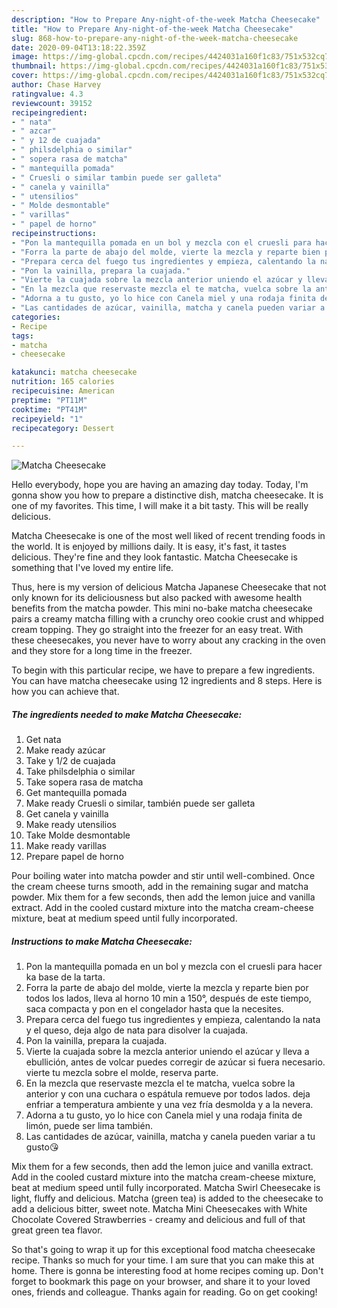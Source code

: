 ```yaml
---
description: "How to Prepare Any-night-of-the-week Matcha Cheesecake"
title: "How to Prepare Any-night-of-the-week Matcha Cheesecake"
slug: 868-how-to-prepare-any-night-of-the-week-matcha-cheesecake
date: 2020-09-04T13:18:22.359Z
image: https://img-global.cpcdn.com/recipes/4424031a160f1c83/751x532cq70/matcha-cheesecake-foto-principal.jpg
thumbnail: https://img-global.cpcdn.com/recipes/4424031a160f1c83/751x532cq70/matcha-cheesecake-foto-principal.jpg
cover: https://img-global.cpcdn.com/recipes/4424031a160f1c83/751x532cq70/matcha-cheesecake-foto-principal.jpg
author: Chase Harvey
ratingvalue: 4.3
reviewcount: 39152
recipeingredient:
- " nata"
- " azcar"
- " y 12 de cuajada"
- " philsdelphia o similar"
- " sopera rasa de matcha"
- " mantequilla pomada"
- " Cruesli o similar tambin puede ser galleta"
- " canela y vainilla"
- " utensilios"
- " Molde desmontable"
- " varillas"
- " papel de horno"
recipeinstructions:
- "Pon la mantequilla pomada en un bol y mezcla con el cruesli para hacer ka base de la tarta."
- "Forra la parte de abajo del molde, vierte la mezcla y reparte bien por todos los lados, lleva al horno 10 min a 150°, después de este tiempo, saca compacta y pon en el congelador hasta que la necesites."
- "Prepara cerca del fuego tus ingredientes y empieza, calentando la nata y el queso, deja algo de nata para disolver la cuajada."
- "Pon la vainilla, prepara la cuajada."
- "Vierte la cuajada sobre la mezcla anterior uniendo el azúcar y lleva a ebullición, antes de volcar puedes corregir de azúcar si fuera necesario. vierte tu mezcla sobre el molde, reserva parte."
- "En la mezcla que reservaste mezcla el te matcha, vuelca sobre la anterior y con una cuchara o espátula remueve por todos lados. deja enfriar a temperatura ambiente y una vez fría desmolda y a la nevera."
- "Adorna a tu gusto, yo lo hice con Canela miel y una rodaja finita de limón, puede ser lima también."
- "Las cantidades de azúcar, vainilla, matcha y canela pueden variar a tu gusto😘"
categories:
- Recipe
tags:
- matcha
- cheesecake

katakunci: matcha cheesecake 
nutrition: 165 calories
recipecuisine: American
preptime: "PT11M"
cooktime: "PT41M"
recipeyield: "1"
recipecategory: Dessert

---
```



![Matcha Cheesecake](https://img-global.cpcdn.com/recipes/4424031a160f1c83/751x532cq70/matcha-cheesecake-foto-principal.jpg)

Hello everybody, hope you are having an amazing day today. Today, I'm gonna show you how to prepare a distinctive dish, matcha cheesecake. It is one of my favorites. This time, I will make it a bit tasty. This will be really delicious.

Matcha Cheesecake is one of the most well liked of recent trending foods in the world. It is enjoyed by millions daily. It is easy, it's fast, it tastes delicious. They're fine and they look fantastic. Matcha Cheesecake is something that I've loved my entire life.

Thus, here is my version of delicious Matcha Japanese Cheesecake that not only known for its deliciousness but also packed with awesome health benefits from the matcha powder. This mini no-bake matcha cheesecake pairs a creamy matcha filling with a crunchy oreo cookie crust and whipped cream topping. They go straight into the freezer for an easy treat. With these cheesecakes, you never have to worry about any cracking in the oven and they store for a long time in the freezer.


To begin with this particular recipe, we have to prepare a few ingredients. You can have matcha cheesecake using 12 ingredients and 8 steps. Here is how you can achieve that.

<!--inarticleads1-->

##### The ingredients needed to make Matcha Cheesecake:

1. Get  nata
1. Make ready  azúcar
1. Take  y 1/2 de cuajada
1. Take  philsdelphia o similar
1. Take  sopera rasa de matcha
1. Get  mantequilla pomada
1. Make ready  Cruesli o similar, también puede ser galleta
1. Get  canela y vainilla
1. Make ready  utensilios
1. Take  Molde desmontable
1. Make ready  varillas
1. Prepare  papel de horno


Pour boiling water into matcha powder and stir until well-combined. Once the cream cheese turns smooth, add in the remaining sugar and matcha powder. Mix them for a few seconds, then add the lemon juice and vanilla extract. Add in the cooled custard mixture into the matcha cream-cheese mixture, beat at medium speed until fully incorporated. 

<!--inarticleads2-->

##### Instructions to make Matcha Cheesecake:

1. Pon la mantequilla pomada en un bol y mezcla con el cruesli para hacer ka base de la tarta.
1. Forra la parte de abajo del molde, vierte la mezcla y reparte bien por todos los lados, lleva al horno 10 min a 150°, después de este tiempo, saca compacta y pon en el congelador hasta que la necesites.
1. Prepara cerca del fuego tus ingredientes y empieza, calentando la nata y el queso, deja algo de nata para disolver la cuajada.
1. Pon la vainilla, prepara la cuajada.
1. Vierte la cuajada sobre la mezcla anterior uniendo el azúcar y lleva a ebullición, antes de volcar puedes corregir de azúcar si fuera necesario. vierte tu mezcla sobre el molde, reserva parte.
1. En la mezcla que reservaste mezcla el te matcha, vuelca sobre la anterior y con una cuchara o espátula remueve por todos lados. deja enfriar a temperatura ambiente y una vez fría desmolda y a la nevera.
1. Adorna a tu gusto, yo lo hice con Canela miel y una rodaja finita de limón, puede ser lima también.
1. Las cantidades de azúcar, vainilla, matcha y canela pueden variar a tu gusto😘


Mix them for a few seconds, then add the lemon juice and vanilla extract. Add in the cooled custard mixture into the matcha cream-cheese mixture, beat at medium speed until fully incorporated. Matcha Swirl Cheesecake is light, fluffy and delicious. Matcha (green tea) is added to the cheesecake to add a delicious bitter, sweet note. Matcha Mini Cheesecakes with White Chocolate Covered Strawberries - creamy and delicious and full of that great green tea flavor. 

So that's going to wrap it up for this exceptional food matcha cheesecake recipe. Thanks so much for your time. I am sure that you can make this at home. There is gonna be interesting food at home recipes coming up. Don't forget to bookmark this page on your browser, and share it to your loved ones, friends and colleague. Thanks again for reading. Go on get cooking!
